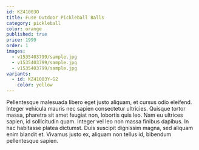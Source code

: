 ```yaml
---
id: KZ41003O
title: Fuse Outdoor Pickleball Balls
category: pickleball
color: orange
published: true
price: 1999
order: 1
images:
  - v1535403799/sample.jpg
  - v1535403799/sample.jpg
  - v1535403799/sample.jpg
variants:
  - id: KZ41003Y-G2
    color: yellow
---
```


Pellentesque malesuada libero eget justo aliquam, et cursus odio eleifend. Integer vehicula mauris nec sapien consectetur ultricies. Quisque tortor massa, pharetra sit amet feugiat non, lobortis quis leo. Nam eu ultrices sapien, id sollicitudin quam. Integer vel leo non massa finibus dapibus. In hac habitasse platea dictumst. Duis suscipit dignissim magna, sed aliquam enim blandit et. Vivamus justo ex, aliquam non tellus id, bibendum pellentesque sapien.